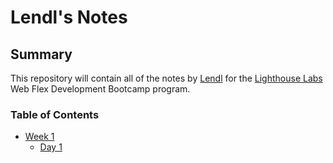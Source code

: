 # Lendl's Notes

## Summary

This repository will contain all of the notes by [Lendl](https://github.com/janlendl) for the [Lighthouse Labs](https://www.lighthouselabs.ca/) Web Flex Development Bootcamp program.

### Table of Contents

* [Week 1](/Week_1)
  * [Day 1](/Week_1/Day_1)